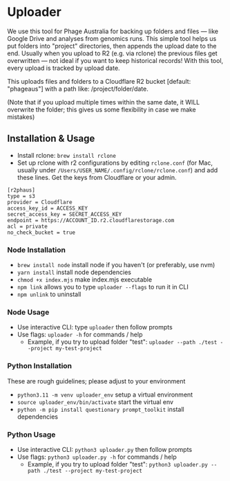 
# Uploader

We use this tool for Phage Australia for backing up folders and files — like Google Drive and analyses from genomics runs. This simple tool helps us put folders into "project" directories, then appends the upload date to the end. Usually when you upload to R2 (e.g. via rclone) the previous files get overwritten — not ideal if you want to keep historical records! With this tool, every upload is tracked by upload date.

This uploads files and folders to a Cloudflare R2 bucket [default: "phageaus"] with a path like: /project/folder/date.

(Note that if you upload multiple times within the same date, it WILL overwrite the folder; this gives us some flexibility in case we make mistakes)


## Installation & Usage

- Install rclone: `brew install rclone`
- Set up rclone with r2 configurations by editing `rclone.conf` (for Mac, usually under `/Users/USER_NAME/.config/rclone/rclone.conf`) and add these lines. Get the keys from Cloudflare or your admin.
```
[r2phaus]
type = s3
provider = Cloudflare
access_key_id = ACCESS_KEY
secret_access_key = SECRET_ACCESS_KEY
endpoint = https://ACCOUNT_ID.r2.cloudflarestorage.com
acl = private
no_check_bucket = true
```

### Node Installation
- `brew install node` install node if you haven't (or preferably, use nvm)
- `yarn install` install node dependencies
- `chmod +x index.mjs` make index.mjs executable
- `npm link` allows you to type `uploader --flags` to run it in CLI
- `npm unlink` to uninstall

### Node Usage
- Use interactive CLI: type `uploader` then follow prompts
- Use flags: `uploader -h` for commands / help
  - Example, if you try to upload folder "test": `uploader --path ./test --project my-test-project`

### Python Installation
These are rough guidelines; please adjust to your environment
- `python3.11 -m venv uploader_env` setup a virtual environment
- `source uploader_env/bin/activate` start the virtual env
- `python -m pip install questionary prompt_toolkit` install dependencies

### Python Usage
- Use interactive CLI: `python3 uploader.py` then follow prompts
- Use flags: `python3 uploader.py -h` for commands / help
  - Example, if you try to upload folder "test": `python3 uploader.py --path ./test --project my-test-project`